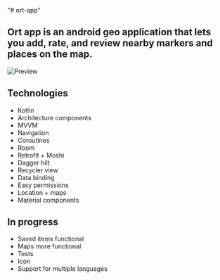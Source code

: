 "# ort-app" 
## Ort app is an android geo application that lets you add, rate, and review nearby markers and places on the map.
![Preview](https://media.giphy.com/media/2uLd4BLYIRkC5eATvR/giphy.gif)
## Technologies
 * Kotlin
 * Architecture components
 * MVVM
 * Navigation
 * Coroutines
 * Room
 * Retrofit + Moshi
 * Dagger hilt
 * Recycler view
 * Data binding
 * Easy permissions
 * Location + maps
 * Material components

## In progress
 * Saved items functional
 * Maps more functional
 * Tests
 * Icon
 * Support for multiple languages
